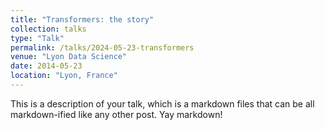 ```yaml
---
title: "Transformers: the story"
collection: talks
type: "Talk"
permalink: /talks/2024-05-23-transformers
venue: "Lyon Data Science"
date: 2014-05-23
location: "Lyon, France"
---
```


This is a description of your talk, which is a markdown files that can be all markdown-ified like any other post. Yay markdown!
